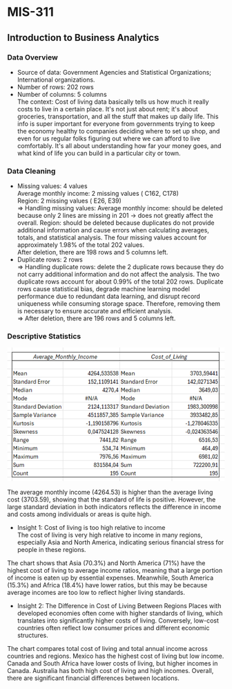 # MIS-311
## Introduction to Business Analytics

### **Data Overview**  
- Source of data: Government Agencies and Statistical Organizations; International organizations.  
- Number of rows: 202 rows  
- Number of columns: 5 columns  
The context: Cost of living data basically tells us how much it really costs to live in a certain place. It's not just about rent; it's about groceries, transportation, and all the stuff that makes up daily life. This info is super important for everyone from governments trying to keep the economy healthy to companies deciding where to set up shop, and even for us regular folks figuring out where we can afford to live comfortably. It's all about understanding how far your money goes, and what kind of life you can build in a particular city or town.  

 ### **Data Cleaning**
* Missing values: 4 values  
Average monthly income: 2 missing values ( C162, C178)  
Region: 2 missing values ( E26, E39)  
=> Handling missing values:
 Average monthly income: should be deleted because only 2 lines are missing in 201 → does not greatly affect the overall.
 Region: should be deleted because duplicates do not provide additional information and cause errors when calculating averages, totals, and statistical analysis. The four missing values ​​account for approximately 1.98% of the total 202 values.  
 After deletion, there are 198 rows and 5 columns left.  
* Duplicate rows: 2 rows  
=> Handling duplicate rows: delete the 2 duplicate rows because they do not carry additional information and do not affect the analysis. The two duplicate rows account for about 0.99% of the total 202 rows. Duplicate rows cause statistical bias, degrade machine learning model performance due to redundant data learning, and disrupt record uniqueness while consuming storage space. Therefore, removing them is necessary to ensure accurate and efficient analysis.  
=> After deletion, there are 196 rows and 5 columns left.  

### **Descriptive Statistics**  

<p align="center">
  <img src="https://github.com/HoaiAnh2/MIS-311/blob/main/Screenshot%202025-05-15%20221727.png" alt="Thống kê thu nhập và chi phí" />
</p>



The average monthly income (4264.53) is higher than the average living cost (3703.59), showing that the standard of life is positive. However, the large standard deviation in both indicators reflects the difference in income and costs among individuals or areas is quite high.

- Insight 1: Cost of living is too high relative to income  
The cost of living is very high relative to income in many regions, especially Asia and North America, indicating serious financial stress for people in these regions.  


The chart shows that Asia (70.3%) and North America (71%) have the highest cost of living to average income ratios, meaning that a large portion of income is eaten up by essential expenses. Meanwhile, South America (15.3%) and Africa (18.4%) have lower ratios, but this may be because average incomes are too low to reflect higher living standards.  

- Insight 2: The Difference in Cost of Living Between Regions
Places with developed economies often come with higher standards of living, which translates into significantly higher costs of living. Conversely, low-cost countries often reflect low consumer prices and different economic structures.


The chart compares total cost of living and total annual income across countries and regions. Mexico has the highest cost of living but low income. Canada and South Africa have lower costs of living, but higher incomes in Canada. Australia has both high cost of living and high incomes. Overall, there are significant financial differences between locations.
